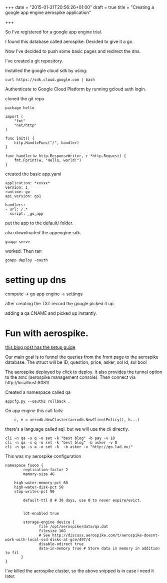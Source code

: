 +++
date = "2015-01-21T20:56:26+01:00"
draft = true
title = "Creating a google app engine aerospike application"

+++



So I've registered for a google app engine trial.

I found this database called aerospike. Decided to give it a go.

Now I've decided to push some basic pages and redirect the dns.

I've created a git repository.

Installed the google cloud sdk by using:
```
curl https://sdk.cloud.google.com | bash
```

Authenticate to Google Cloud Platform by running gcloud auth login.

cloned the git repo



```
package hello

import (
    "fmt"
    "net/http"
)

func init() {
    http.HandleFunc("/", handler)
}

func handler(w http.ResponseWriter, r *http.Request) {
    fmt.Fprint(w, "Hello, world!")
}
```

created the basic app.yaml

```
application: *xxxxx*
version: 1
runtime: go
api_version: go1

handlers:
- url: /.*
  script: _go_app
```

put the app to the default/ folder.

also downloaded the appengine sdk.

```
goapp serve
```
worked. Then ran
```
goapp deploy -oauth
```

setting up dns
===

compute -> go app engine -> settings

after creating the TXT record the google picked it up.

adding a qa CNAME and picked up instantly.

Fun with aerospike.
===

[this blog post has the setup guide](http://lynnlangit.com/2014/06/24/how-to-installing-aerospikedb-on-google-compute-engine/)

Our main goal is to funnel the queries from the front page to the aerospike
database. The struct will be ID, question, price, asker, sol id, sol bool

The aerospike deployed by click to deploy. It also provides the tunnel option
to the amc (aerospike management console). Then connect via http://localhost:8081/

Created a namespace called qa

```
appcfg.py --oauth2 rollback .
```

On app engine this call fails:

```
	c, e = aerodb.NewCluster(aerodb.NewClientPolicy(), h...)
```

there's a language called aql. but we will use the cli directly.

```
cli -n qa -s q -o set -k "best blog" -b pay -v 10
cli -n qa -s q -o set -k "best blog" -b asker -v 0
cli -n qa -s a -o set -k  -b asker -v "http://go.lad.nu/"
```


This was my aerospike configuration

```
namespace foooo {
        replication-factor 2
        memory-size 4G

	high-water-memory-pct 60
	high-water-disk-pct 50
	stop-writes-pct 90

        default-ttl 0 # 30 days, use 0 to never expire/evict.


        ldt-enabled true

        storage-engine device {
               file /opt/aerospike/data/qa.dat
               filesize 16G
               # See http://discuss.aerospike.com/t/aerospike-doesnt-work-with-local-ssd-disks-at-gce/497/4
               disable-odirect true
               data-in-memory true # Store data in memory in addition to fil
       }
}

```

I've killed the aerospike cluster, so the above snipped is in case i need it later.

